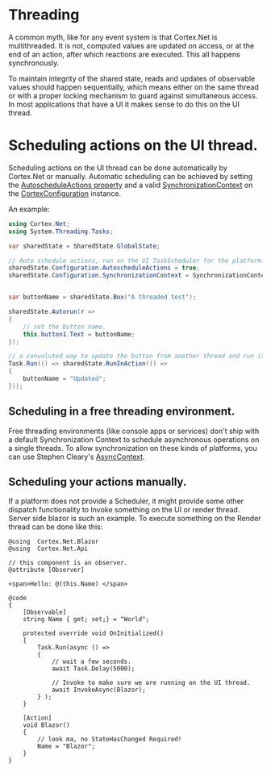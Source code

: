 # Threading

A common myth, like for any event system is that Cortex.Net is multithreaded. It is not, computed values are
updated on access, or at the end of an action, after which reactions are executed. This all happens synchronously.

To maintain integrity of the shared state, reads and updates of observable values should happen sequentially, which
means either on the same thread or with a proper locking mechanism to guard against simultaneous access.
In most applications that have a UI it makes sense to do this on the UI thread.

# Scheduling actions on the UI thread.

Scheduling actions on the UI thread can be done automatically by Cortex.Net or manually. Automatic scheduling
can be achieved by setting the [AutoscheduleActions property](xref:Cortex.Net.CortexConfiguration.AutoscheduleActions)
and a valid [SynchronizationContext](xref:Cortex.Net.CortexConfiguration.SynchronizationContext) on the 
[CortexConfiguration](xref:Cortex.Net.CortexConfiguration) instance.

An example:

```csharp
using Cortex.Net;
using System.Threading.Tasks;

var sharedState = SharedState.GlobalState;

// Auto schedule actions, run on the UI TaskScheduler for the platform.
sharedState.Configuration.AutoscheduleActions = true;
sharedState.Configuration.SynchronizationContext = SynchronizationContext.Current;


var buttonName = sharedState.Box("A threaded test");

sharedState.Autorun(r =>
{
	// set the button name.
	this.button1.Text = buttonName;
});

// a convoluted way to update the button from another thread and run it back on the UI thread.
Task.Run(() => sharedState.RunInAction(() =>
{
	buttonName = "Updated";
}));
```

## Scheduling in a free threading environment.

Free threading environments (like console apps or services) don't ship with a default Synchronization Context
to schedule asynchronous operations on a single threads. To allow synchronization on these kinds of platforms,
you can use Stephen Cleary's [AsyncContext](https://github.com/StephenCleary/AsyncEx/wiki/AsyncContext).

## Scheduling your actions manually.

If a platform does not provide a Scheduler, it might provide some other dispatch functionality to Invoke something
on the UI or render thread. Server side blazor is such an example. To execute something on the Render thread can
be done like this:

```cshtml-razor
@using  Cortex.Net.Blazor
@using  Cortex.Net.Api

// this component is an observer.
@attribute [Observer]

<span>Hello: @(this.Name) </span>

@code
{
    [Observable]
    string Name { get; set;} = "World";

    protected override void OnInitialized()
    {
        Task.Run(async () => 
        {
            // wait a few seconds.
            await Task.Delay(5000);

            // Invoke to make sure we are running on the UI thread.
            await InvokeAsync(Blazor);
        } );
    }

    [Action]
    void Blazor()
    {
        // look ma, no StateHasChanged Required!
        Name = "Blazor";
    }
}
```